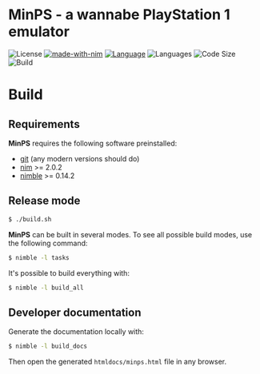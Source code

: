 <!--
 Copyright (c) 2024 kraptor
 
 This software is released under the MIT License.
 https://opensource.org/licenses/MIT
-->

# **MinPS** - a wannabe PlayStation 1 emulator

![License](https://img.shields.io/github/license/kraptor/minps?color=olive)
[![made-with-nim](https://img.shields.io/badge/Made%20with-Nim-ffc200.svg)](https://nim-lang.org/)
[![Language](https://img.shields.io/github/languages/top/kraptor/minps?logo=Nim)](https://nim-lang.org/)
![Languages](https://img.shields.io/github/languages/count/kraptor/minps?label=Languages)
![Code Size](https://img.shields.io/github/languages/code-size/kraptor/minps)
![Build](https://github.com/kraptor/minps/workflows/Build/badge.svg)

# Build

## Requirements

**MinPS** requires the following software preinstalled:
   * [git](https://git-scm.com/) (any modern versions should do)
   * [nim](https://nim-lang.org/) >= 2.0.2
   * [nimble](https://github.com/nim-lang/nimble) >= 0.14.2

## Release mode

```sh
$ ./build.sh
```

**MinPS** can be built in several modes. To see all possible build modes, use the following command:

```bash
$ nimble -l tasks
```

It's possible to build everything with:

```bash
$ nimble -l build_all
```

## Developer documentation

Generate the documentation locally with:

```bash
$ nimble -l build_docs
```

Then open the generated `htmldocs/minps.html` file in any browser.